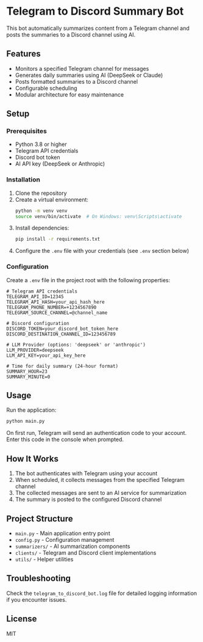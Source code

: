 # Telegram to Discord Summary Bot

This bot automatically summarizes content from a Telegram channel and posts the summaries to a Discord channel using AI.

## Features

- Monitors a specified Telegram channel for messages
- Generates daily summaries using AI (DeepSeek or Claude)
- Posts formatted summaries to a Discord channel
- Configurable scheduling
- Modular architecture for easy maintenance

## Setup

### Prerequisites

- Python 3.8 or higher
- Telegram API credentials
- Discord bot token
- AI API key (DeepSeek or Anthropic)

### Installation

1. Clone the repository
2. Create a virtual environment:
   ```bash
   python -m venv venv
   source venv/bin/activate  # On Windows: venv\Scripts\activate
   ```
3. Install dependencies:
   ```bash
   pip install -r requirements.txt
   ```
4. Configure the `.env` file with your credentials (see `.env` section below)

### Configuration

Create a `.env` file in the project root with the following properties:

```
# Telegram API credentials
TELEGRAM_API_ID=12345
TELEGRAM_API_HASH=your_api_hash_here
TELEGRAM_PHONE_NUMBER=+1234567890
TELEGRAM_SOURCE_CHANNEL=@channel_name

# Discord configuration
DISCORD_TOKEN=your_discord_bot_token_here
DISCORD_DESTINATION_CHANNEL_ID=123456789

# LLM Provider (options: 'deepseek' or 'anthropic')
LLM_PROVIDER=deepseek
LLM_API_KEY=your_api_key_here

# Time for daily summary (24-hour format)
SUMMARY_HOUR=23
SUMMARY_MINUTE=0
```

## Usage

Run the application:

```bash
python main.py
```

On first run, Telegram will send an authentication code to your account. Enter this code in the console when prompted.

## How It Works

1. The bot authenticates with Telegram using your account
2. When scheduled, it collects messages from the specified Telegram channel
3. The collected messages are sent to an AI service for summarization
4. The summary is posted to the configured Discord channel

## Project Structure

- `main.py` - Main application entry point
- `config.py` - Configuration management
- `summarizers/` - AI summarization components
- `clients/` - Telegram and Discord client implementations
- `utils/` - Helper utilities

## Troubleshooting

Check the `telegram_to_discord_bot.log` file for detailed logging information if you encounter issues.

## License

MIT
